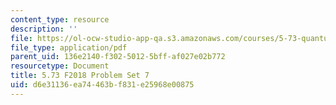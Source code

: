 ```yaml
---
content_type: resource
description: ''
file: https://ol-ocw-studio-app-qa.s3.amazonaws.com/courses/5-73-quantum-mechanics-i-fall-2018/d6e31136ea74463bf831e25968e00875_MIT5_73F18_PSet7.pdf
file_type: application/pdf
parent_uid: 136e2140-f302-5012-5bff-af027e02b772
resourcetype: Document
title: 5.73 F2018 Problem Set 7
uid: d6e31136-ea74-463b-f831-e25968e00875
---
```

